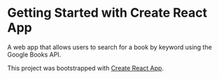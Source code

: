 # Getting Started with Create React App

A web app that allows users to search for a book by keyword using the Google Books API.

This project was bootstrapped with [Create React App](https://github.com/facebook/create-react-app).
